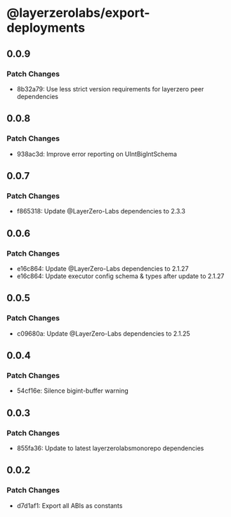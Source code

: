 # @layerzerolabs/export-deployments

## 0.0.9

### Patch Changes

- 8b32a79: Use less strict version requirements for layerzero peer dependencies

## 0.0.8

### Patch Changes

- 938ac3d: Improve error reporting on UIntBigIntSchema

## 0.0.7

### Patch Changes

- f865318: Update @LayerZero-Labs dependencies to 2.3.3

## 0.0.6

### Patch Changes

- e16c864: Update @LayerZero-Labs dependencies to 2.1.27
- e16c864: Update executor config schema & types after update to 2.1.27

## 0.0.5

### Patch Changes

- c09680a: Update @LayerZero-Labs dependencies to 2.1.25

## 0.0.4

### Patch Changes

- 54cf16e: Silence bigint-buffer warning

## 0.0.3

### Patch Changes

- 855fa36: Update to latest layerzerolabsmonorepo dependencies

## 0.0.2

### Patch Changes

- d7d1af1: Export all ABIs as constants
